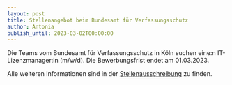 ```yaml
---
layout: post
title: Stellenangebot beim Bundesamt für Verfassungsschutz
author: Antonia
publish_until: 2023-03-02T00:00:00
---
```


Die Teams vom Bundesamt für Verfassungsschutz in Köln suchen eine:n IT-Lizenzmanager:in (m/w/d). 
Die Bewerbungsfrist endet am 01.03.2023.

Alle weiteren Informationen sind in der [Stellenausschreibung](/dokumente/ausschreibungen_jobboerse/2023-01-22-bfv.pdf) zu finden. 

